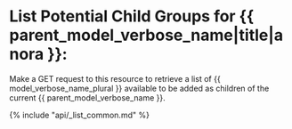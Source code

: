 # List Potential Child Groups for {{ parent_model_verbose_name|title|anora }}:

Make a GET request to this resource to retrieve a list of
{{ model_verbose_name_plural }} available to be added as children of the
current {{ parent_model_verbose_name }}.

{% include "api/_list_common.md" %}
